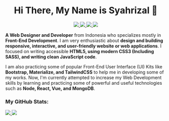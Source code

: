 <h1 align="center">
  Hi There, My Name is Syahrizal 🚀
</h1>

<p align="center">
  <a href="https://www.linkedin.com/in/syahrizaldev" rel="noopener">
    <img src="https://img.shields.io/badge/LinkedIn-0077B5?style=for-the-badge&logo=linkedin&logoColor=white">
  </a>
  <a href="https://twitter.com/syahrizaldev" rel="noopener">
    <img src="https://img.shields.io/badge/Twitter-1DA1F2?style=for-the-badge&logo=twitter&logoColor=white">
  </a>
  <a href="https://instagram.com/syahrizaldev" rel="noopener">
    <img src="https://img.shields.io/badge/Instagram-E4405F?style=for-the-badge&logo=instagram&logoColor=white">        
  </a>
  <a href="https://youtube.com/c/syahrizaldev" rel="noopener">
    <img src="https://img.shields.io/badge/YouTube-FF0000?style=for-the-badge&logo=youtube&logoColor=white">
  </a>
  
</p>

**A Web Designer and Developer** from Indonesia who specializes mostly in **Front-End Development**. I am very enthusiastic about **design and building responsive, interactive, and user-friendly website or web applications**. I focused on writing accessible **HTML5, using modern CSS3 (Including SASS), and writing clean JavaScript code**.

I am also practicing some of popular Front-End User Interface (UI) Kits like **Bootstrap, Materialize, and TailwindCSS** to help me in developing some of my works. Now, I'm currently attempted to increase my Web Development skills by learning and practicing some of powerful and useful technologies such as **Node, React, Vue, and MongoDB**.

### My GitHub Stats:

<div>
  <a href="https://github.com/syahrizaldev">
    <img src="https://github-readme-stats.vercel.app/api/top-langs/?username=syahrizaldev&langs_count=7&layout=compact&hide_border=true&card_width=360&theme=dark">
  </a>
  <a href="https://github.com/syahrizaldev">
    <img src="https://github-readme-stats.vercel.app/api?username=syahrizaldev&hide=contribs&hide_border=true&show_icons=true&theme=dark" >
  </a>
</div>
